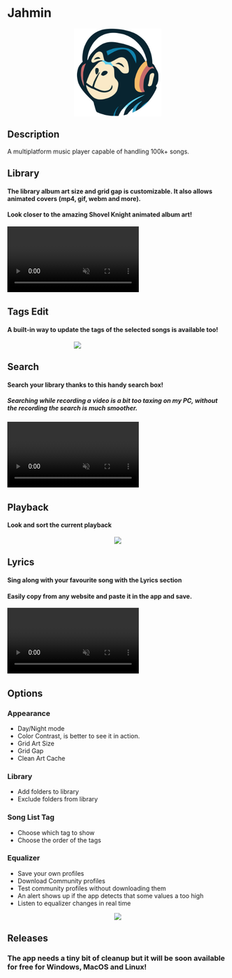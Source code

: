 <h1>Jahmin</h1>

<img-container style="display:flex;justify-content:center;">
<img src="https://raw.githubusercontent.com/PacoGim/PacoGim.github.io/main/public/img/jahmin_logo.svg" alt="Jahmin Logo" style="width:200px;"/>
</img-container>

## Description

A multiplatform music player capable of handling 100k+ songs.

## Library

#### The library album art size and grid gap is customizable. It also allows animated covers (mp4, gif, webm and more).

#### Look closer to the amazing Shovel Knight animated album art!

<video autoplay loop muted>
<source src="https://github.com/PacoGim/Jahmin/assets/34577195/fd493a8d-a313-4563-bbb3-61042df8317b" >
</video>

## Tags Edit
#### A built-in way to update the tags of the selected songs is available too!

<img-container style="display:flex;justify-content:center;">
<img src="https://github.com/PacoGim/Jahmin/assets/34577195/3a2e0f4c-5d72-4140-906e-798b66aa2d5f" style="width:200px"/>
</img-container>

## Search
#### Search your library thanks to this handy search box!
##### Searching while recording a video is a bit too taxing on my PC, without the recording the search is much smoother.

<video autoplay loop muted>
<source src="https://github.com/PacoGim/Jahmin/assets/34577195/33f286e2-75d8-43a0-bb03-1137e5b088c9" >
</video>

## Playback
#### Look and sort the current playback

<img-container style="display:flex;justify-content:center;">
<img src="https://github.com/PacoGim/Jahmin/assets/34577195/08b9265c-34ac-4207-a3b0-a9831945296e"/>
</img-container>

## Lyrics
#### Sing along with your favourite song with the Lyrics section
#### Easily copy from any website and paste it in the app and save.

<video autoplay loop muted>
<source src="https://github.com/PacoGim/Jahmin/assets/34577195/40e57b46-e372-4089-aec2-1a3e53b7df9d" >
</video>

## Options
### Appearance
- Day/Night mode
- Color Contrast, is better to see it in action.
- Grid Art Size
- Grid Gap
- Clean Art Cache
### Library
- Add folders to library
- Exclude folders from library
### Song List Tag
- Choose which tag to show
- Choose the order of the tags
### Equalizer
- Save your own profiles
- Download Community profiles
- Test community profiles without downloading them
- An alert shows up if the app detects that some values a too high
- Listen to equalizer changes in real time

<img-container style="display:flex;justify-content:center;">
<img src="https://github.com/PacoGim/Jahmin/assets/34577195/da04cd62-e363-423d-9a6c-8c972c57370b"/>
</img-container>

## Releases

### The app needs a tiny bit of cleanup but it will be soon available for free for Windows, MacOS and Linux!